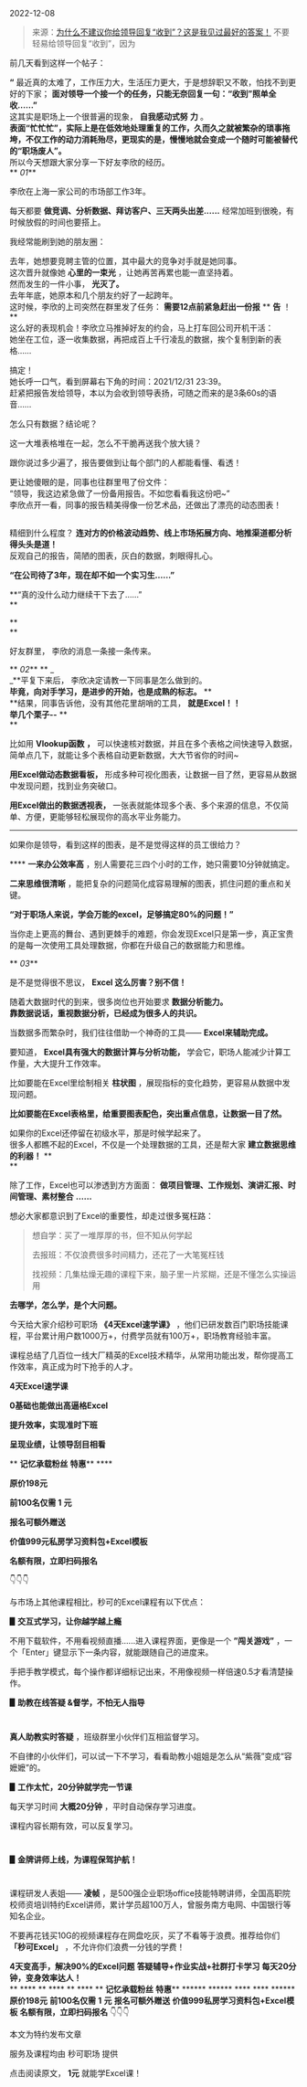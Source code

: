2022-12-08

> 来源：[为什么不建议你给领导回复“收到”？这是我见过最好的答案！](http://mp.weixin.qq.com/s?__biz=MzU0MjYwNDU2Mw==&mid=2247509096&idx=1&sn=e7166509517bdbeb06e3e8c3a6a4de39&chksm=fb1ac814cc6d4102490481d0255f0a203872f1721630018630894bd8d909faf7e86263f2a1fe&scene=27#wechat_redirect)
> 不要轻易给领导回复“收到”，因为

前几天看到这样一个帖子：

  
 **“** 最近真的太难了，工作压力大，生活压力更大，于是想辞职又不敢，怕找不到更好的下家；
**面对领导一个接一个的任务，只能无奈回复一句：“收到”照单全收……”**  
这其实是职场上一个很普遍的现象， **自我感动式努** **力** 。  
**表面“忙忙忙”，实际上是在低效地处理重复的工作，久而久之就被繁杂的琐事拖垮，不仅工作的动力消耗殆尽，更现实的是，慢慢地就会变成一个随时可能被替代的“职场废人”。**  
所以今天想跟大家分享一下好友李欣的经历。  
 ** _01_**  

李欣在上海一家公司的市场部工作3年。

  

每天都要 **做竞调、分析数据、拜访客户、三天两头出差......** 经常加班到很晚，有时候放假的时间也要搭上。

  

我经常能刷到她的朋友圈：

  
  
去年，她想要竞聘主管的位置，其中最大的竞争对手就是她同事。  
这次晋升就像她 **心里的一束光** ，让她再苦再累也能一直坚持着。  
然而发生的一件小事， **光灭了。**  
去年年底，她原本和几个朋友约好了一起跨年。  
这时候，李欣的上司突然在群里发了任务： **需要12点前紧急赶出一份报** ** **告** ！**  
这么好的表现机会！李欣立马推掉好友的约会，马上打车回公司开机干活：  
她坐在工位，逐一收集数据，再把成百上千行凌乱的数据，挨个复制到新的表格……  
  
搞定！  
她长呼一口气，看到屏幕右下角的时间：2021/12/31 23:39。  
赶紧把报告发给领导，本以为会收到领导表扬，可随之而来的是3条60s的语音……  

怎么只有数据？结论呢？

这一大堆表格堆在一起，怎么不干脆再送我个放大镜？

跟你说过多少遍了，报告要做到让每个部门的人都能看懂、看透！

  
更让她傻眼的是，同事也往群里甩了份文件：  
“领导，我这边紧急做了一份备用报告。不如您看看我这份吧~”  
李欣点开一看，同事的报告精美得像一份艺术品，还做出了漂亮的动态图表！  

##

  
精细到什么程度？ **连对方的价格波动趋势、线上市场拓展方向、地推渠道都分析得头头是道！**  
反观自己的报告，简陋的图表，灰白的数据，刺眼得扎心。  
  

 **“在公司待了3年，现在却不如一个实习生……”**

 **“真的没什么动力继续干下去了……”  
**

 **  
**

好友群里， 李欣的消息一条接一条传来。

  
 ** _02_** ** _  
_**平复下来后， 李欣决定请教一下同事是怎么做到的。  
 **毕竟，向对手学习，是进步的开始，也是成熟的标志。** **  
**结果，同事告诉他，没有其他花里胡哨的工具， **就是Excel！！**  
 **举几个栗子--** **  
**

比如用 **Vlookup函数** **，** 可以快速核对数据，并且在多个表格之间快速导入数据，简单点几下，就能让多个表格自动更新数据，大大节省你的时间~

  

  

 **用Excel做动态数据看板，** 形成多种可视化图表，让数据一目了然，更容易从数据中发现问题，找到业务突破口。

  

  

 **用Excel做出的数据透视表，** 一张表就能体现多个表、多个来源的信息，不仅简单、方便，更能够轻松展现你的高水平业务能力。

  

 ****

  

如果你是领导，看到这样的图表，是不是觉得这样的员工很给力？

  

 **** **一来办公效率高** ，别人需要花三四个小时的工作，她只需要10分钟就搞定。

  

 **二来思维很清晰** ，能把复杂的问题简化成容易理解的图表，抓住问题的重点和关键。

  

 **“对于职场人来说，学会万能的excel，足够搞定80%的问题！”**

  

当你走上更高的舞台、遇到更棘手的难题，你会发现Excel只是第一步，真正宝贵的是每一次使用工具处理数据，你都在升级自己的数据能力和思维。

  

 ** _03_**

  

是不是觉得很不思议， **Excel 这么厉害？别不信！**

  

随着大数据时代的到来，很多岗位也开始要求 **数据分析能力。**  
 **靠数据说话，重视数据分析，已经成为很多人的共识。**  

当数据多而繁杂时，我们往往借助一个神奇的工具—— **Excel来辅助完成。**

  

要知道， **Excel具有强大的数据计算与分析功能，** 学会它，职场人能减少计算工作量，大大提升工作效率。

  

比如要能在Excel里绘制相关 **柱状图** ，展现指标的变化趋势，更容易从数据中发现问题。

  

  

 **比如要能在Excel表格里，给重要图表配色，突出重点信息，让数据一目了然。**

  

  

如果你的Excel还停留在初级水平，那是时候学起来了。  
很多人都瞧不起的Excel，不仅是一个处理数据的工具，还是帮大家 **建立数据思维的利器！** **  
**

除了工作，Excel也可以渗透到方方面面： **做项目管理、工作规划、演讲汇报、时间管理、素材整合** **……**

  

想必大家都意识到了Excel的重要性，却走过很多冤枉路：

> 想自学：买了一堆厚厚的书，但不知从何学起
>
> 去报班：不仅浪费很多时间精力，还花了一大笔冤枉钱
>
> 找视频：几集枯燥无趣的课程下来，脑子里一片浆糊，还是不懂怎么实操运用

  

 **去哪学，怎么学，是个大问题。**

  

今天给大家介绍秒可职场 **《4天Excel速学课》**
，他们已研发数百门职场技能课程，平台累计用户数1000万+，付费学员就有100万+，职场教育经验丰富。

  

课程总结了几百位一线大厂精英的Excel技术精华，从常用功能出发，帮你提高工作效率，真正成为时下抢手的人才。

  

 **4天Excel速学课**

 **0基础也能做出高逼格Excel**

 **提升效率，实现准时下班**

 **呈现业绩，让领导刮目相看**

  

 ** **记忆承载粉丝** **特惠**** ****

 **原价198元**

 **前100名仅需** **1** **元**

 **报名可额外赠送**

 **价值999元私房学习资料包+Excel模板**

 **名额有限，立即扫码报名**

👇👇👇

  

与市场上其他课程相比，秒可的Excel课程有以下优点：

  

 **▋交互式学习，让你越学越上瘾**

  

不用下载软件，不用看视频直播......进入课程界面，更像是一个 **”闯关游戏”** ，一个「Enter」键显示下一条内容，就能跟随自己的进度来。

  

手把手教学模式，每个操作都详细标记出来，不用像视频一样倍速0.5才看清楚操作。

  

  

  

 **▋助教在线答疑 &督学，不怕无人指导**

#

  

 **真人助教实时答疑** ，班级群里小伙伴们互相监督学习。

  

不自律的小伙伴们，可以试一下不学习，看看助教小姐姐是怎么从“紫薇”变成“容嬷嬷”的。

  

  

  

 **▋工作太忙，20分钟就学完一节课**

  

每天学习时间 **大概20分钟** ，平时自动保存学习进度。

  

课程内容长期有效，可以反复学习。

  

#

  

  

 **▋金牌讲师上线，为课程保驾护航！**

  

#

课程研发人表姐—— **凌帧**
，是500强企业职场office技能特聘讲师，全国高职院校师资培训特约Excel讲师，累计学员超100万人，曾服务南方电网、中国银行等知名企业。

  
  
不要再花钱买10G的视频课程存在网盘吃灰，买了不看等于浪费。推荐给你们 **「秒可Excel」** ，不允许你们浪费一分钱的学费！  
  
 **4天变高手，解决90%的Excel问题** **答疑辅导+作业实战+社群打卡学习** **每天20分钟，变身效率达人！**  
 ** **** ** **** ** **** ** **记忆承载粉丝** **特惠**** ****** ****** **** **** ******
**原价198元** **前100名仅需** **1** **元** **报名可额外赠送** **价值999私房学习资料包+Excel模板**
**名额有限，立即扫码报名** 👇👇👇  

本文为特约发布文章

服务及课程均由 秒可职场 提供

点击阅读原文， **1元** 就能学Excel课！

